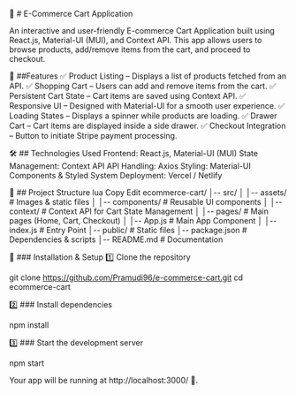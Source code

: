 🛒 # E-Commerce Cart Application

An interactive and user-friendly E-commerce Cart Application built using React.js, Material-UI (MUI), and Context API. This app allows users to browse products, add/remove items from the cart, and proceed to checkout.

🚀 ##Features
✅ Product Listing – Displays a list of products fetched from an API.
✅ Shopping Cart – Users can add and remove items from the cart.
✅ Persistent Cart State – Cart items are saved using Context API.
✅ Responsive UI – Designed with Material-UI for a smooth user experience.
✅ Loading States – Displays a spinner while products are loading.
✅ Drawer Cart – Cart items are displayed inside a side drawer.
✅ Checkout Integration – Button to initiate Stripe payment processing.

🛠️ ## Technologies Used
Frontend: React.js, Material-UI (MUI)
State Management: Context API
API Handling: Axios
Styling: Material-UI Components & Styled System
Deployment: Vercel / Netlify

📂 ## Project Structure
lua
Copy
Edit
ecommerce-cart/
│-- src/
│ │-- assets/ # Images & static files
│ │-- components/ # Reusable UI components
│ │-- context/ # Context API for Cart State Management
│ │-- pages/ # Main pages (Home, Cart, Checkout)
│ │-- App.js # Main App Component
│ │-- index.js # Entry Point
│-- public/ # Static files
│-- package.json # Dependencies & scripts
│-- README.md # Documentation

🔧 ### Installation & Setup
1️⃣ Clone the repository

git clone https://github.com/Pramudi96/e-commerce-cart.git
cd ecommerce-cart

2️⃣ ### Install dependencies

npm install

3️⃣ ### Start the development server

npm start

Your app will be running at http://localhost:3000/ 🚀.
